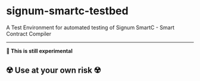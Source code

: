 # signum-smartc-testbed

A Test Environment for automated testing of Signum SmartC - Smart Contract Compiler

---

**🧪 This is still experimental**

## ☢️ Use at your own risk ☢️
